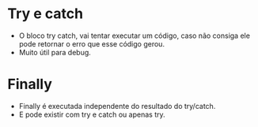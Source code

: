 # Try e catch

- O bloco try catch, vai tentar executar um código, caso não consiga ele pode retornar o erro que esse código gerou.
- Muito útil para debug.

# Finally

- Finally é executada independente do resultado do try/catch.
- E pode existir com try e catch ou apenas try.